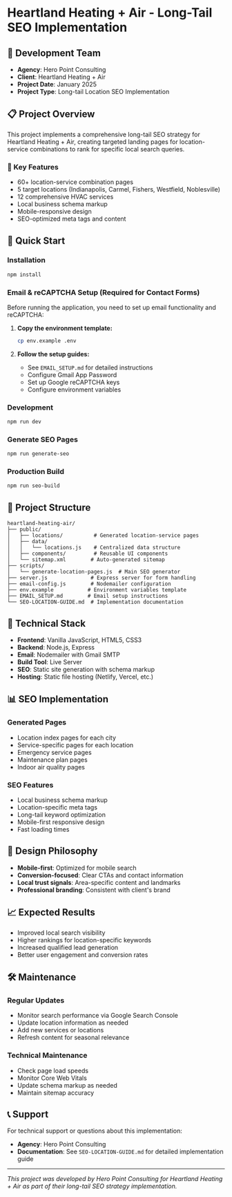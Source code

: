 # Heartland Heating + Air - Long-Tail SEO Implementation

## 🏢 Development Team

- **Agency**: Hero Point Consulting
- **Client**: Heartland Heating + Air
- **Project Date**: January 2025
- **Project Type**: Long-tail Location SEO Implementation

## 📋 Project Overview

This project implements a comprehensive long-tail SEO strategy for Heartland Heating + Air, creating targeted landing pages for location-service combinations to rank for specific local search queries.

### 🎯 Key Features

- 60+ location-service combination pages
- 5 target locations (Indianapolis, Carmel, Fishers, Westfield, Noblesville)
- 12 comprehensive HVAC services
- Local business schema markup
- Mobile-responsive design
- SEO-optimized meta tags and content

## 🚀 Quick Start

### Installation

```bash
npm install
```

### Email & reCAPTCHA Setup (Required for Contact Forms)

Before running the application, you need to set up email functionality and reCAPTCHA:

1. **Copy the environment template:**

   ```bash
   cp env.example .env
   ```

2. **Follow the setup guides:**
   - See `EMAIL_SETUP.md` for detailed instructions
   - Configure Gmail App Password
   - Set up Google reCAPTCHA keys
   - Configure environment variables

### Development

```bash
npm run dev
```

### Generate SEO Pages

```bash
npm run generate-seo
```

### Production Build

```bash
npm run seo-build
```

## 📁 Project Structure

```
heartland-heating-air/
├── public/
│   ├── locations/          # Generated location-service pages
│   ├── data/
│   │   └── locations.js    # Centralized data structure
│   ├── components/         # Reusable UI components
│   └── sitemap.xml        # Auto-generated sitemap
├── scripts/
│   └── generate-location-pages.js  # Main SEO generator
├── server.js              # Express server for form handling
├── email-config.js        # Nodemailer configuration
├── env.example           # Environment variables template
├── EMAIL_SETUP.md        # Email setup instructions
└── SEO-LOCATION-GUIDE.md  # Implementation documentation
```

## 🔧 Technical Stack

- **Frontend**: Vanilla JavaScript, HTML5, CSS3
- **Backend**: Node.js, Express
- **Email**: Nodemailer with Gmail SMTP
- **Build Tool**: Live Server
- **SEO**: Static site generation with schema markup
- **Hosting**: Static file hosting (Netlify, Vercel, etc.)

## 📊 SEO Implementation

### Generated Pages

- Location index pages for each city
- Service-specific pages for each location
- Emergency service pages
- Maintenance plan pages
- Indoor air quality pages

### SEO Features

- Local business schema markup
- Location-specific meta tags
- Long-tail keyword optimization
- Mobile-first responsive design
- Fast loading times

## 🎨 Design Philosophy

- **Mobile-first**: Optimized for mobile search
- **Conversion-focused**: Clear CTAs and contact information
- **Local trust signals**: Area-specific content and landmarks
- **Professional branding**: Consistent with client's brand

## 📈 Expected Results

- Improved local search visibility
- Higher rankings for location-specific keywords
- Increased qualified lead generation
- Better user engagement and conversion rates

## 🛠️ Maintenance

### Regular Updates

- Monitor search performance via Google Search Console
- Update location information as needed
- Add new services or locations
- Refresh content for seasonal relevance

### Technical Maintenance

- Check page load speeds
- Monitor Core Web Vitals
- Update schema markup as needed
- Maintain sitemap accuracy

## 📞 Support

For technical support or questions about this implementation:

- **Agency**: Hero Point Consulting
- **Documentation**: See `SEO-LOCATION-GUIDE.md` for detailed implementation guide

---

_This project was developed by Hero Point Consulting for Heartland Heating + Air as part of their long-tail SEO strategy implementation._
